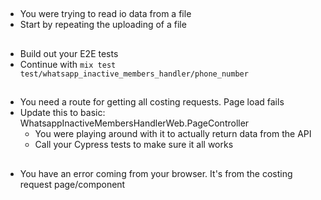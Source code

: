 ##

* You were trying to read io data from a file
* Start by repeating the uploading of a file

##

* Build out your E2E tests
* Continue with `mix test test/whatsapp_inactive_members_handler/phone_number`

##

* You need a route for getting all costing requests. Page load fails
* Update this to basic: WhatsappInactiveMembersHandlerWeb.PageController
  - You were playing around with it to actually return data from the API
  - Call your Cypress tests to make sure it all works

##

* You have an error coming from your browser. It's from the costing request page/component
